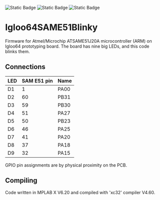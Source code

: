 ![Static Badge](https://img.shields.io/badge/MCU-ATSAME51-green "MCU:ATSAME51")
![Static Badge](https://img.shields.io/badge/IDE-MPLAB_X_V6.20-green "IDE:MPLAB_X_V6.20")
![Static Badge](https://img.shields.io/badge/BOARD-Igloo64-green "BOARD:Igloo64")

# Igloo64SAME51Blinky #

Firmware for Atmel/Microchip ATSAME51J20A microcontroller (ARM) on Igloo64 prototyping board.
The board has nine big LEDs, and this code blinks them.

## Connections ##

| LED | SAM E51 pin | Name |
|-----|-------------|------|
| D1  |     1       | PA00 |
| D2  |     60      | PB31 |
| D3  |     59      | PB30 |
| D4  |     51      | PA27 |
| D5  |     50      | PB23 |
| D6  |     46      | PA25 |
| D7  |     41      | PA20 |
| D8  |     37      | PA18 |
| D9  |     32      | PA15 |

GPIO pin assignments are by physical proximity on the PCB.

## Compiling ##

Code written in MPLAB X V6.20 and compiled with 'xc32' compiler V4.60.


